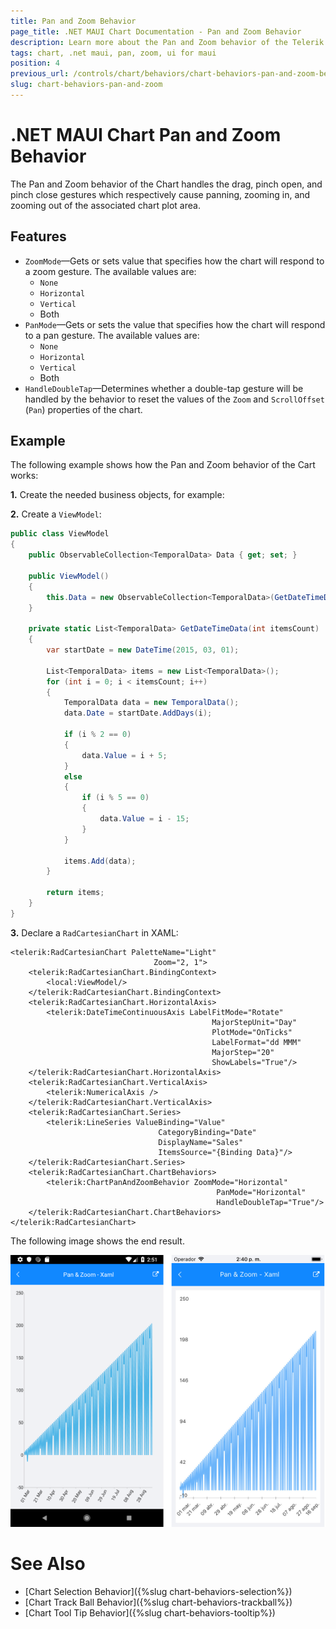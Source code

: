 ```yaml
---
title: Pan and Zoom Behavior
page_title: .NET MAUI Chart Documentation - Pan and Zoom Behavior
description: Learn more about the Pan and Zoom behavior of the Telerik UI for .NET MAUI Chart control.
tags: chart, .net maui, pan, zoom, ui for maui
position: 4
previous_url: /controls/chart/behaviors/chart-behaviors-pan-and-zoom-behavior
slug: chart-behaviors-pan-and-zoom
---
```


# .NET MAUI Chart Pan and Zoom Behavior

The Pan and Zoom behavior of the Chart handles the drag, pinch open, and pinch close gestures which respectively cause panning, zooming in, and zooming out of the associated chart plot area.

## Features

- `ZoomMode`&mdash;Gets or sets value that specifies how the chart will respond to a zoom gesture. The available values are:
	- `None`
	- `Horizontal`
	- `Vertical`
	- Both
- `PanMode`&mdash;Gets or sets the value that specifies how the chart will respond to a pan gesture. The available values are:
	- `None`
	- `Horizontal`
	- `Vertical`
	- Both
- `HandleDoubleTap`&mdash;Determines whether a double-tap gesture will be handled by the behavior to reset the values of the `Zoom` and `ScrollOffset` (`Pan`) properties of the chart.

## Example

The following example shows how the Pan and Zoom behavior of the Cart works:

**1.** Create the needed business objects, for example:

<snippet id='temporal-data-model' />

**2.** Create a `ViewModel`:

```C#
public class ViewModel
{
    public ObservableCollection<TemporalData> Data { get; set; }

    public ViewModel()
    {
        this.Data = new ObservableCollection<TemporalData>(GetDateTimeData(200));
    }

    private static List<TemporalData> GetDateTimeData(int itemsCount)
    {
        var startDate = new DateTime(2015, 03, 01);

        List<TemporalData> items = new List<TemporalData>();
        for (int i = 0; i < itemsCount; i++)
        {
            TemporalData data = new TemporalData();
            data.Date = startDate.AddDays(i);

            if (i % 2 == 0)
            {
                data.Value = i + 5;
            }
            else
            {
                if (i % 5 == 0)
                {
                    data.Value = i - 15;
                }
            }

            items.Add(data);
        }

        return items;
    }
}
```

**3.** Declare a `RadCartesianChart` in XAML:

```XAML
<telerik:RadCartesianChart PaletteName="Light"
                                Zoom="2, 1">
    <telerik:RadCartesianChart.BindingContext>
        <local:ViewModel/>
    </telerik:RadCartesianChart.BindingContext>
    <telerik:RadCartesianChart.HorizontalAxis>
        <telerik:DateTimeContinuousAxis LabelFitMode="Rotate"
                                             MajorStepUnit="Day"
                                             PlotMode="OnTicks"
                                             LabelFormat="dd MMM"
                                             MajorStep="20"
                                             ShowLabels="True"/>
    </telerik:RadCartesianChart.HorizontalAxis>
    <telerik:RadCartesianChart.VerticalAxis>
        <telerik:NumericalAxis />
    </telerik:RadCartesianChart.VerticalAxis>
    <telerik:RadCartesianChart.Series>
        <telerik:LineSeries ValueBinding="Value"
                                 CategoryBinding="Date"
                                 DisplayName="Sales"
                                 ItemsSource="{Binding Data}"/>
    </telerik:RadCartesianChart.Series>
    <telerik:RadCartesianChart.ChartBehaviors>
        <telerik:ChartPanAndZoomBehavior ZoomMode="Horizontal"
                                              PanMode="Horizontal"
                                              HandleDoubleTap="True"/>
    </telerik:RadCartesianChart.ChartBehaviors>
</telerik:RadCartesianChart>
```


The following image shows the end result.

![Chart Pan And Zoom Behavior](images/chart-behaviors-panandzoom.png "Chart Pan And Zoom Behavior")

# See Also

- [Chart Selection Behavior]({%slug chart-behaviors-selection%})
- [Chart Track Ball Behavior]({%slug chart-behaviors-trackball%})
- [Chart Tool Tip Behavior]({%slug chart-behaviors-tooltip%})
